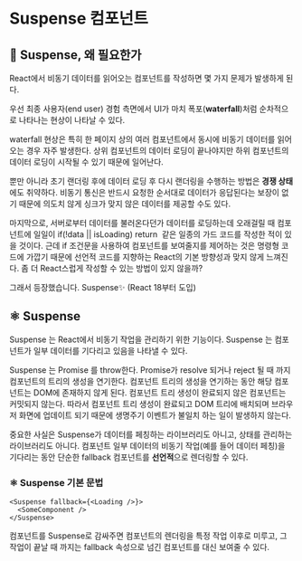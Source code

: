 # Suspense 컴포넌트

## 🧐 Suspense, 왜 필요한가

React에서 비동기 데이터를 읽어오는 컴포넌트를 작성하면 몇 가지 문제가 발생하게 된다.

우선 최종 사용자(end user) 경험 측면에서 UI가 마치 폭포(**waterfall**)처럼 순차적으로 나타나는 현상이 나타날 수 있다.

waterfall 현상은 특히 한 페이지 상의 여러 컴포넌트에서 동시에 비동기 데이터를 읽어오는 경우 자주 발생한다. 상위 컴포넌트의 데이터 로딩이 끝나야지만 하위 컴포넌트의 데이터 로딩이 시작될 수 있기 때문에 일어난다.

뿐만 아니라 초기 랜더링 후에 데이터 로딩 후 다시 랜더링을 수행하는 방법은 **경쟁 상태**에도 취약하다. 비동기 통신은 반드시 요청한 순서대로 데이터가 응답된다는 보장이 없기 때문에 의도치 않게 싱크가 맞지 않은 데이터를 제공할 수도 있다.

마지막으로, 서버로부터 데이터를 불러온다던가 데이터를 로딩하는데 오래걸릴 때 컴포넌트에 일일이 if(!data || isLoading) return <Loading /> 같은 일종의 가드 코드를 작성한 적이 있을 것이다. 근데 if 조건문을 사용하여 컴포넌트를 보여줄지를 제어하는 것은 명령형 코드에 가깝기 때문에 선언적 코드를 지향하는 React의 기본 방향성과 맞지 않게 느껴진다. 좀 더 React스럽게 작성할 수 있는 방법이 있지 않을까?

그래서 등장했습니다. Suspense✨ (React 18부터 도입)

## ⚛️ Suspense

Suspense 는 React에서 비동기 작업을 관리하기 위한 기능이다. Suspense 는 컴포넌트가 일부 데이터를 기다리고 있음을 나타낼 수 있다.

Suspense 는 Promise 를 throw한다. Promise가 resolve 되거나 reject 될 때 까지 컴포넌트의 트리의 생성을 연기한다. 컴포넌트 트리의 생성을 연기하는 동안 해당 컴포넌트는 DOM에 존재하지 않게 된다. 컴포넌트 트리 생성이 완료되지 않은 컴포넌트는 커밋되지 않는다. 따라서 컴포넌트 트리 생성이 완료되고 DOM 트리에 배치되며 브라우저 화면에 업데이트 되기 때문에 생명주기 이벤트가 불일치 하는 일이 발생하지 않는다.

중요한 사실은 Suspense가 데이터를 페칭하는 라이브러리도 아니고, 상태를 관리하는 라이브러리도 아니다. 컴포넌트 일부 데이터의 비동기 작업(예를 들어 데이터 페칭)을 기다리는 동안 단순한 fallback 컴포넌트를 **선언적**으로 렌더링할 수 있다.

### ⚛️ Suspense 기본 문법

```
<Suspense fallback={<Loading />}>
  <SomeComponent />
</Suspense>
```

컴포넌트를 Suspense로 감싸주면 컴포넌트의 렌더링을 특정 작업 이후로 미루고, 그 작업이 끝날 때 까지는 fallback 속성으로 넘긴 컴포넌트를 대신 보여줄 수 있다.
